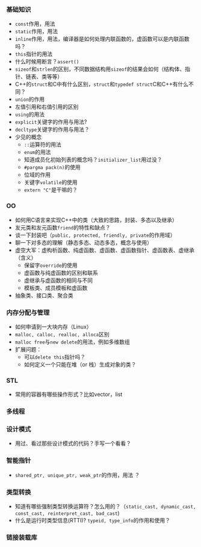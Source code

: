 
### 基础知识
- `const`作用，用法
- `static`作用，用法
-  `inline`作用，用法，编译器是如何处理内联函数的，虚函数可以是内联函数吗？
-  `this`指针的用法
-   什么时候用断言？`assert()`
-  `sizeof`和`strlen`的区别，不同数据结构用`sizeof`的结果会如何（结构体、指针、链表、类等等）
-  C++的`struct`和C中有什么区别，`struct`和`typedef struct`C和C++有什么不同？
-  `union`的作用
-  左值引用和右值引用的区别
-  `using`的用法
-  `explicit`关键字的作用与用法?
-  `decltype`关键字的作用与用法？
-  少见的概念
    -  `::`运算符的用法
    -  `enum`的用法
    -  知道成员化初始列表的概念吗？`initializer_list`用过没？
    -  `#pargma pack(n)`的使用
    -  位域的作用
    -  关键字`volatile`的使用
    -  `extern "C"`是干嘛的？

### OO
-  如何用C语言来实现C++中的类（大致的思路，封装、多态以及继承）
-  友元类和友元函数`friend`的特性和缺点？
-  谈一下封装吧（`public, protected, friendly, private`的作用域）
-  聊一下对多态的理解（静态多态、动态多态，概念与使用）
-  虚空大军：虚构析函数、纯虚函数、虚函数、虚函数指针、虚函数表、虚继承（含义）
    -  保留字`override`的使用
    -  虚函数与纯虚函数的区别和联系
    -  虚继承与虚函数的相同与不同
    -  模板类、成员模板和虚函数
 -  抽象类、接口类、聚合类 



### 内存分配与管理
 -  如何申请到一大块内存（Linux）
 -  `malloc, calloc, realloc, alloca`区别
 -  `malloc free`与`new delete`的用法，例如多维数组
 -  扩展问题：
     -  可以`delete this`指针吗？
     -  如何定义一个只能在堆（or 栈）生成对象的类？

### STL
-  常用的容器有哪些操作形式？比如vector，list


### 多线程

### 设计模式
-  用过、看过那些设计模式的代码？手写一个看看？

### 智能指针
 -  `shared_ptr, unique_ptr, weak_ptr`的作用，用法 ？
 
### 类型转换
-  知道有哪些强制类型转换运算符？怎么用的？（`static_cast, dynamic_cast, const_cast, reinterpret_cast, bad_cast`)
-  什么是运行时类型信息(RTTI)? `typeid, type_info`的作用和使用？


### 链接装载库

